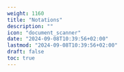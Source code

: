 ```yaml
---
weight: 1160
title: "Notations"
description: ""
icon: "document_scanner"
date: "2024-09-08T10:39:56+02:00"
lastmod: "2024-09-08T10:39:56+02:00"
draft: false
toc: true
---
```

